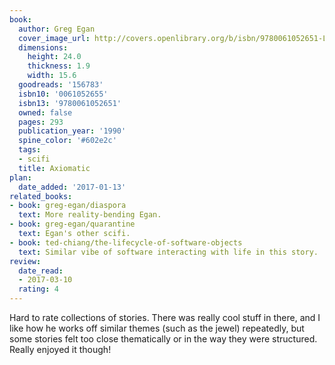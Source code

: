 ```yaml
---
book:
  author: Greg Egan
  cover_image_url: http://covers.openlibrary.org/b/isbn/9780061052651-L.jpg
  dimensions:
    height: 24.0
    thickness: 1.9
    width: 15.6
  goodreads: '156783'
  isbn10: '0061052655'
  isbn13: '9780061052651'
  owned: false
  pages: 293
  publication_year: '1990'
  spine_color: '#602e2c'
  tags:
  - scifi
  title: Axiomatic
plan:
  date_added: '2017-01-13'
related_books:
- book: greg-egan/diaspora
  text: More reality-bending Egan.
- book: greg-egan/quarantine
  text: Egan's other scifi.
- book: ted-chiang/the-lifecycle-of-software-objects
  text: Similar vibe of software interacting with life in this story.
review:
  date_read:
  - 2017-03-10
  rating: 4
---
```


Hard to rate collections of stories. There was really cool stuff in there, and I like how he works off similar themes
(such as the jewel) repeatedly, but some stories felt too close thematically or in the way they were structured. Really
enjoyed it though!
